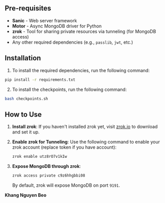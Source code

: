
## Pre-requisites

- **Sanic** - Web server framework
- **Motor** - Async MongoDB driver for Python
- **zrok** - Tool for sharing private resources via tunneling (for MongoDB access)
- Any other required dependencies (e.g., `passlib`, `jwt`, etc.)

## Installation

1. To install the required dependencies, run the following command:

```bash
pip install -r requirements.txt
```

2. To install the checkpoints, run the following command:
```bash
bash checkpoints.sh
```

## How to Use

1. **Install zrok**: If you haven't installed zrok yet, visit [zrok.io](https://zrok.io) to download and set it up.

2. **Enable zrok for Tunneling**: Use the following command to enable your zrok account (replace token if you have account):

    ```bash
    zrok enable utz8rO7v1kIw
    ```

3. **Expose MongoDB through zrok**:

    ```bash
    zrok access private c9z6hhgbbi08
    ```

    By default, zrok will expose MongoDB on port `9191`.

**Khang Nguyen Beo**
